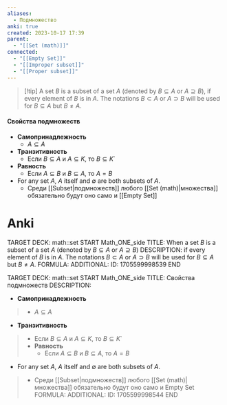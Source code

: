 ```yaml
---
aliases:
  - Подмножество
anki: true
created: 2023-10-17 17:39
parent:
  - "[[Set (math)]]"
connected:
  - "[[Empty Set]]"
  - "[[Improper subset]]"
  - "[[Proper subset]]"
---
```


> [!tip] A set $B$ is a subset of a set $A$ (denoted by $B⊆A$ or $A⊇B$), 
> if every element of $B$ is in $A$. 
> The notations $B ⊂ A$ or $A ⊃ B$ will be used for $B ⊆ A$ but $B  \neq A$.


#### Свойства подмножеств
- **Самопринадлежность** 
	- $A⊆A$
- **Транзитивность**
	- Если $B⊆A$ и $A⊆K$, то $B⊆K$`
- **Равность**
	- Если $A⊆B$ и $B⊆A$, то $A=B$
- For any set $A$, $A$ itself and $∅$ are both subsets of $A$. 
	- Среди [[Subset|подмножеств]] любого [[Set (math)|множества]] обязательно будут оно само и [[Empty Set]]

# Anki
TARGET DECK: math::set
START
Math_ONE_side
TITLE: When a set $B$ is a subset of a set $A$ (denoted by $B⊆A$ or $A⊇B$)
DESCRIPTION: if every element of $B$ is in $A$. 
The notations $B ⊂ A$ or $A ⊃ B$ will be used for $B ⊆ A$ but $B  \neq A$.
FORMULA: 
ADDITIONAL:
ID: 1705599998539
END

TARGET DECK: math::set
START
Math_ONE_side
TITLE: Свойства подмножеств
DESCRIPTION: 
- **Самопринадлежность** 
> 	- $A⊆A$
- **Транзитивность**
> 	- Если $B⊆A$ и $A⊆K$, то $B⊆K$`
>- **Равность**
> 	- Если $A⊆B$ и $B⊆A$, то $A=B$
- For any set $A$, $A$ itself and $∅$ are both subsets of $A$. 
> 	- Среди [[Subset|подмножеств]] любого [[Set (math)|множества]] обязательно будут оно само и Empty Set
FORMULA: 
ADDITIONAL:
ID: 1705599998544
END


